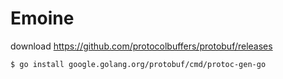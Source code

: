 # Emoine

download https://github.com/protocolbuffers/protobuf/releases

```shell
$ go install google.golang.org/protobuf/cmd/protoc-gen-go
```
